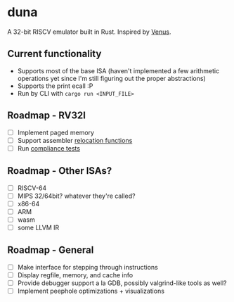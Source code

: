 # duna
A 32-bit RISCV emulator built in Rust. Inspired by [Venus](https://github.com/ThaumicMekanism/venus).

## Current functionality
- Supports most of the base ISA (haven't implemented a few arithmetic operations yet since I'm still
figuring out the proper abstractions)
- Supports the print ecall :P
- Run by CLI with `cargo run <INPUT_FILE>`

## Roadmap - RV32I
- [ ] Implement paged memory
- [ ] Support assembler [relocation functions](https://github.com/riscv/riscv-asm-manual/blob/master/riscv-asm.md#assembler-relocation-functions)
- [ ] Run [compliance tests](https://github.com/riscv/riscv-compliance)

## Roadmap - Other ISAs?
- [ ] RISCV-64
- [ ] MIPS 32/64bit? whatever they're called?
- [ ] x86-64
- [ ] ARM
- [ ] wasm
- [ ] some LLVM IR

## Roadmap - General
- [ ] Make interface for stepping through instructions
- [ ] Display regfile, memory, and cache info
- [ ] Provide debugger support a la GDB, possibly valgrind-like tools as well?
- [ ] Implement peephole optimizations + visualizations

